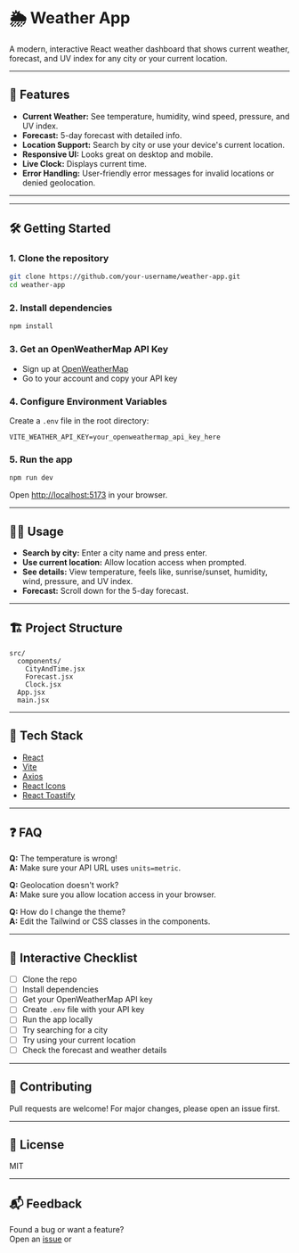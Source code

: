 # 🌦️ Weather App

A modern, interactive React weather dashboard that shows current weather, forecast, and UV index for any city or your current location.

---

## 🚀 Features

- **Current Weather:** See temperature, humidity, wind speed, pressure, and UV index.
- **Forecast:** 5-day forecast with detailed info.
- **Location Support:** Search by city or use your device's current location.
- **Responsive UI:** Looks great on desktop and mobile.
- **Live Clock:** Displays current time.
- **Error Handling:** User-friendly error messages for invalid locations or denied geolocation.

---



---

## 🛠️ Getting Started

### 1. **Clone the repository**
```sh
git clone https://github.com/your-username/weather-app.git
cd weather-app
```

### 2. **Install dependencies**
```sh
npm install
```

### 3. **Get an OpenWeatherMap API Key**

- Sign up at [OpenWeatherMap](https://openweathermap.org/api)
- Go to your account and copy your API key

### 4. **Configure Environment Variables**

Create a `.env` file in the root directory:

```
VITE_WEATHER_API_KEY=your_openweathermap_api_key_here
```

### 5. **Run the app**
```sh
npm run dev
```
Open [http://localhost:5173](http://localhost:5173) in your browser.

---

## 🧑‍💻 Usage

- **Search by city:** Enter a city name and press enter.
- **Use current location:** Allow location access when prompted.
- **See details:** View temperature, feels like, sunrise/sunset, humidity, wind, pressure, and UV index.
- **Forecast:** Scroll down for the 5-day forecast.

---

## 🏗️ Project Structure

```
src/
  components/
    CityAndTime.jsx
    Forecast.jsx
    Clock.jsx
  App.jsx
  main.jsx
```

---

## 🧩 Tech Stack

- [React](https://react.dev/)
- [Vite](https://vitejs.dev/)
- [Axios](https://axios-http.com/)
- [React Icons](https://react-icons.github.io/react-icons/)
- [React Toastify](https://fkhadra.github.io/react-toastify/)

---

## ❓ FAQ

**Q:** The temperature is wrong!  
**A:** Make sure your API URL uses `units=metric`.

**Q:** Geolocation doesn't work?  
**A:** Make sure you allow location access in your browser.

**Q:** How do I change the theme?  
**A:** Edit the Tailwind or CSS classes in the components.

---

## 📝 Interactive Checklist

- [ ] Clone the repo
- [ ] Install dependencies
- [ ] Get your OpenWeatherMap API key
- [ ] Create `.env` file with your API key
- [ ] Run the app locally
- [ ] Try searching for a city
- [ ] Try using your current location
- [ ] Check the forecast and weather details

---

## 🤝 Contributing

Pull requests are welcome! For major changes, please open an issue first.

---

## 📄 License

MIT

---

## 📬 Feedback

Found a bug or want a feature?  
Open an [issue](https://github.com/your-username/weather-app/issues) or